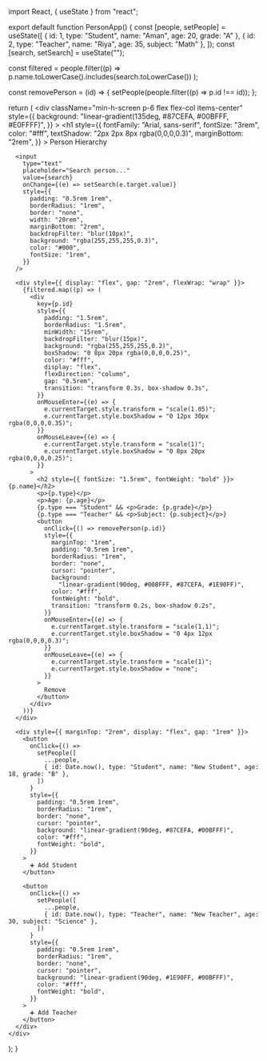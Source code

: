 import React, { useState } from "react";

export default function PersonApp() {
  const [people, setPeople] = useState([
    { id: 1, type: "Student", name: "Aman", age: 20, grade: "A" },
    { id: 2, type: "Teacher", name: "Riya", age: 35, subject: "Math" },
  ]);
  const [search, setSearch] = useState("");

  const filtered = people.filter((p) =>
    p.name.toLowerCase().includes(search.toLowerCase())
  );

  const removePerson = (id) => {
    setPeople(people.filter((p) => p.id !== id));
  };

  return (
    <div
      className="min-h-screen p-6 flex flex-col items-center"
      style={{
        background: "linear-gradient(135deg, #87CEFA, #00BFFF, #E0FFFF)",
      }}
    >
      <h1
        style={{
          fontFamily: "Arial, sans-serif",
          fontSize: "3rem",
          color: "#fff",
          textShadow: "2px 2px 8px rgba(0,0,0,0.3)",
          marginBottom: "2rem",
        }}
      >
        Person Hierarchy
      </h1>

      <input
        type="text"
        placeholder="Search person..."
        value={search}
        onChange={(e) => setSearch(e.target.value)}
        style={{
          padding: "0.5rem 1rem",
          borderRadius: "1rem",
          border: "none",
          width: "20rem",
          marginBottom: "2rem",
          backdropFilter: "blur(10px)",
          background: "rgba(255,255,255,0.3)",
          color: "#000",
          fontSize: "1rem",
        }}
      />

      <div style={{ display: "flex", gap: "2rem", flexWrap: "wrap" }}>
        {filtered.map((p) => (
          <div
            key={p.id}
            style={{
              padding: "1.5rem",
              borderRadius: "1.5rem",
              minWidth: "15rem",
              backdropFilter: "blur(15px)",
              background: "rgba(255,255,255,0.2)",
              boxShadow: "0 8px 20px rgba(0,0,0,0.25)",
              color: "#fff",
              display: "flex",
              flexDirection: "column",
              gap: "0.5rem",
              transition: "transform 0.3s, box-shadow 0.3s",
            }}
            onMouseEnter={(e) => {
              e.currentTarget.style.transform = "scale(1.05)";
              e.currentTarget.style.boxShadow = "0 12px 30px rgba(0,0,0,0.35)";
            }}
            onMouseLeave={(e) => {
              e.currentTarget.style.transform = "scale(1)";
              e.currentTarget.style.boxShadow = "0 8px 20px rgba(0,0,0,0.25)";
            }}
          >
            <h2 style={{ fontSize: "1.5rem", fontWeight: "bold" }}>{p.name}</h2>
            <p>{p.type}</p>
            <p>Age: {p.age}</p>
            {p.type === "Student" && <p>Grade: {p.grade}</p>}
            {p.type === "Teacher" && <p>Subject: {p.subject}</p>}
            <button
              onClick={() => removePerson(p.id)}
              style={{
                marginTop: "1rem",
                padding: "0.5rem 1rem",
                borderRadius: "1rem",
                border: "none",
                cursor: "pointer",
                background:
                  "linear-gradient(90deg, #00BFFF, #87CEFA, #1E90FF)",
                color: "#fff",
                fontWeight: "bold",
                transition: "transform 0.2s, box-shadow 0.2s",
              }}
              onMouseEnter={(e) => {
                e.currentTarget.style.transform = "scale(1.1)";
                e.currentTarget.style.boxShadow = "0 4px 12px rgba(0,0,0,0.3)";
              }}
              onMouseLeave={(e) => {
                e.currentTarget.style.transform = "scale(1)";
                e.currentTarget.style.boxShadow = "none";
              }}
            >
              Remove
            </button>
          </div>
        ))}
      </div>

      <div style={{ marginTop: "2rem", display: "flex", gap: "1rem" }}>
        <button
          onClick={() =>
            setPeople([
              ...people,
              { id: Date.now(), type: "Student", name: "New Student", age: 18, grade: "B" },
            ])
          }
          style={{
            padding: "0.5rem 1rem",
            borderRadius: "1rem",
            border: "none",
            cursor: "pointer",
            background: "linear-gradient(90deg, #87CEFA, #00BFFF)",
            color: "#fff",
            fontWeight: "bold",
          }}
        >
          ➕ Add Student
        </button>

        <button
          onClick={() =>
            setPeople([
              ...people,
              { id: Date.now(), type: "Teacher", name: "New Teacher", age: 30, subject: "Science" },
            ])
          }
          style={{
            padding: "0.5rem 1rem",
            borderRadius: "1rem",
            border: "none",
            cursor: "pointer",
            background: "linear-gradient(90deg, #1E90FF, #00BFFF)",
            color: "#fff",
            fontWeight: "bold",
          }}
        >
          ➕ Add Teacher
        </button>
      </div>
    </div>
  );
}
